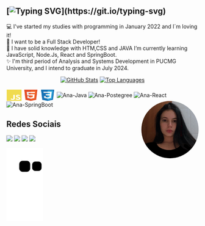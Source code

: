 ## [![Typing SVG](https://readme-typing-svg.herokuapp.com/?lines=Hi+there,+I´m+Ana+Silva.I´m+a+Full-Stack+Developer.;Welcome+to+my+GitHub!)](https://git.io/typing-svg)



💻 I've started my studies with programming in January 2022 and I´m loving it!\
🚀 I want to be a Full Stack Developer!\
🌱 I have solid knowledge with HTM,CSS and JAVA I’m currently learning JavaScript, Node.Js, React and SpringBoot.\
✨ I'm third period of Analysis and Systems Development in PUCMG University, and I intend to graduate in July 2024.

<div align="center">
<a href="https://github.com/AnnaLutw"><img width ="50%" src="https://github-readme-streak-stats.herokuapp.com/?user=annalutw&stroke=ffffff&background=1c1917&ring=0891b2&fire=0891b2&currStreakNum=ffffff&currStreakLabel=0891b2&sideNums=ffffff&sideLabels=ffffff&dates=ffffff&hide_border=true" alt="GitHub Stats"/></a>
  <a href="https://github.com/AnnaLutw"><img width ="40%" src="https://github-readme-stats.vercel.app/api/top-langs/?username=annalutw&langs_count=10&title_color=0891b2&text_color=ffffff&icon_color=0891b2&bg_color=1c1917&hide_border=true&locale=en&custom_title=Top%20%Languages" alt="Top Languages" /></a>
</div>
<div style="display: inline_block"><br>
  <img align="center" alt="Ana-Js" height="30" width="40" src="https://raw.githubusercontent.com/devicons/devicon/master/icons/javascript/javascript-plain.svg">
  <img align="center" alt="Ana-HTML" height="30" width="40" src="https://raw.githubusercontent.com/devicons/devicon/master/icons/html5/html5-original.svg">
  <img align="center" alt="Ana-CSS" height="30" width="40" src="https://raw.githubusercontent.com/devicons/devicon/master/icons/css3/css3-original.svg">
  <img align="center" alt="Ana-Java" height="30" width="40" src="https://cdn.jsdelivr.net/gh/devicons/devicon/icons/java/java-original.svg"">
  <img align="center" alt="Ana-Postegree" height="30" width="40" src="https://cdn.jsdelivr.net/gh/devicons/devicon/icons/postgresql/postgresql-original.svg">
  <img align="center" alt="Ana-React" height="30" width="40" src="https://cdn.jsdelivr.net/gh/devicons/devicon/icons/react/react-original.svg">
  <img align="center" alt="Ana-SpringBoot" height="30" width="40" src="https://cdn.jsdelivr.net/gh/devicons/devicon/icons/spring/spring-original-wordmark.svg">
                                                                                                                                                  
  
  <img align="right" alt="Ana-img" height="150" style="border-radius:100px;" src="https://github.com/AnnaLutw/AnnaLutw/blob/main/workflows/foto (2).jpg">
  
</div>
  
  ## Redes Sociais
 
<div> 
  <a href="https://www.instagram.com/aninha1.1/" target="_blank"><img src="https://img.shields.io/badge/-Instagram-%23E4405F?style=for-the-badge&logo=instagram&logoColor=white" target="_blank"></a>
 	<a href="https://www.twitch.tv/annalutw" target="_blank"><img src="https://img.shields.io/badge/Twitch-9146FF?style=for-the-badge&logo=twitch&logoColor=white" target="_blank"></a>
  <a href = "mailto:correioaninha@gmail.com"><img src="https://img.shields.io/badge/-Gmail-%23333?style=for-the-badge&logo=gmail&logoColor=white" target="_blank"></a>
  <a href="https://www.linkedin.com/in/analuizasousasilva/" target="_blank"><img src="https://img.shields.io/badge/-LinkedIn-%230077B5?style=for-the-badge&logo=linkedin&logoColor=white" target="_blank"></a> 
 
  ![Snake animation](https://github.com/annalutw/annalutw/blob/output/github-contribution-grid-snake.svg)
 
</div>
